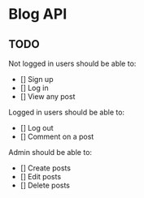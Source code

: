 # Blog API

## TODO

Not logged in users should be able to:

- [] Sign up
- [] Log in
- [] View any post

Logged in users should be able to:

- [] Log out
- [] Comment on a post

Admin should be able to:

- [] Create posts
- [] Edit posts
- [] Delete posts
